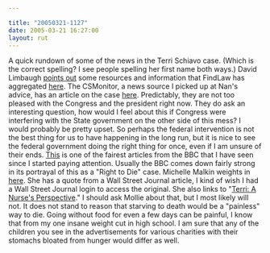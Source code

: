 ```yaml
---

title: "20050321-1127"
date: 2005-03-21 16:27:00
layout: rut
---
```


<p> A quick rundown of some of the news in the Terri
Schiavo case.  (Which is the correct spelling? I see
people spelling her first name both ways.)  David Limbaugh <a href="http://www.davidlimbaugh.com/mt/archives/2005/03/terry_schiavo_c.html">points
out</a> some resources and information that FindLaw has aggregated <a href="http://news.findlaw.com/legalnews/lit/schiavo/index.html">here</a>.
The CSMonitor, a news source I picked up
at Nan's advice, has an article on the case <a href="http://www.csmonitor.com/2005/0321/p01s03-uspo.html">here</a>.
Predictably, they are not too pleased with the Congress and
the president right now.  They do ask an interesting question,
how would I feel about this if Congress were interfering with
the State government on the other side of this mess?  I would
probably be pretty upset.  So perhaps the federal intervention
is not the best thing for us to have happening in the long
run, but it is nice to see the federal government doing
the right thing for once, even if I am unsure of their ends.
<a href="http://news.bbc.co.uk/2/hi/americas/4367201.stm">This</a>
is one of the fairest articles from the BBC that I have
seen since I started paying attention.  Usually the
BBC comes down fairly strong in its portrayal of this
as a "Right to Die" case.  Michelle Malkin weights in <a href="http://michellemalkin.com/archives/001812.htm">here</a>.
She has a quote from a Wall Street Journal
article, I kind of wish I had a Wall Street Journal
login to access the original.  She also links to "<a href="http://gatewaypundit.blogspot.com/2005/03/terri-nurses-perspective.html">Terri:
A Nurse's Perspective</a>."  I should ask Mollie about that, but I
most likely will not.  It does not stand to reason that starving
to death would be a "painless" way to die.  Going without food
for even a few days can be painful, I know that from my one insane
weight cut in high school.  I am sure that any of the children you
see in the advertisements for various charities with their stomachs
bloated from hunger would differ as well.</p>

